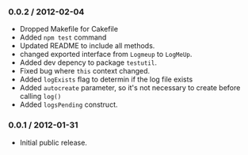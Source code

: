 ### 0.0.2 / 2012-02-04
* Dropped Makefile for Cakefile
* Added `npm test` command
* Updated README to include all methods.
* changed exported interface from `Logmeup` to `LogMeUp`.
* Added dev depency to package `testutil`.
* Fixed bug where `this` context changed. 
* Added `logExists` flag to determin if the log file exists
* Added `autocreate` parameter, so it's not necessary to create before calling `log()`
* Added `logsPending` construct.

### 0.0.1 / 2012-01-31
* Initial public release.